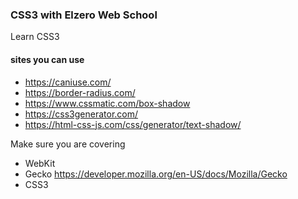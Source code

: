 ### CSS3 with Elzero Web School

Learn CSS3


#### sites you can use
- https://caniuse.com/
- https://border-radius.com/
- https://www.cssmatic.com/box-shadow
- https://css3generator.com/
- https://html-css-js.com/css/generator/text-shadow/

Make sure you are covering
- WebKit
- Gecko https://developer.mozilla.org/en-US/docs/Mozilla/Gecko
- CSS3 